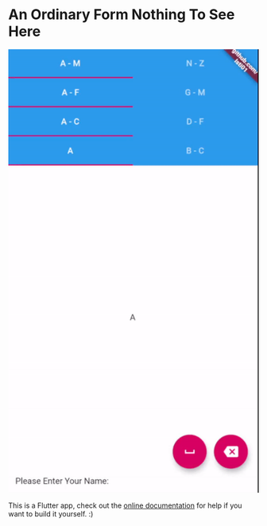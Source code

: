 # An Ordinary Form Nothing To See Here

![A .gif showing off the UI of the app](https://raw.githubusercontent.com/Isti01/an_ordinary_form_nothing_to_see_here/master/repo/app_gif.gif)

This is a Flutter app, check out the 
[online documentation](https://flutter.dev/docs) for help if you want to build it yourself. :)

